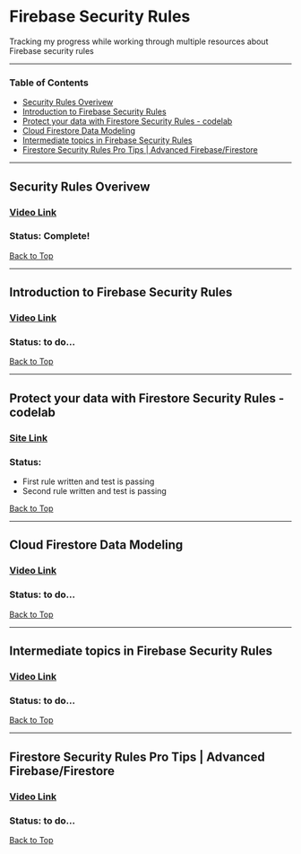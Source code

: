 # Firebase Security Rules

Tracking my progress while working through multiple resources about Firebase security rules

---

### Table of Contents

- [Security Rules Overivew](#security-rules-overivew)
- [Introduction to Firebase Security Rules](#introduction-to-firebase-security-rules)
- [Protect your data with Firestore Security Rules - codelab](#protect-your-data-with-firestore-security-rules---codelab)
- [Cloud Firestore Data Modeling](#cloud-firestore-data-modeling)
- [Intermediate topics in Firebase Security Rules](#intermediate-topics-in-firebase-security-rules)
- [Firestore Security Rules Pro Tips | Advanced Firebase/Firestore](#firestore-security-rules-pro-tips--advanced-firebasefirestore)

---

## Security Rules Overivew

### [Video Link](https://www.youtube.com/watch?v=TglPc74M3DM)

### Status: Complete!

[Back to Top](#firebase-security-rules)

---

## Introduction to Firebase Security Rules

### [Video Link](https://www.youtube.com/watch?v=QEuu9X9L-MU&list=PLl-K7zZEsYLn8h1NyU_OV6dX8mBhH2s_L)

### Status: to do...

[Back to Top](#firebase-security-rules)

---

## Protect your data with Firestore Security Rules - codelab

### [Site Link](https://firebase.google.com/codelabs/firebase-rules#0)

### Status:

- First rule written and test is passing
- Second rule written and test is passing

[Back to Top](#firebase-security-rules)

---

## Cloud Firestore Data Modeling

### [Video Link](https://www.youtube.com/watch?v=lW7DWV2jST0)

### Status: to do...

[Back to Top](#firebase-security-rules)

---

## Intermediate topics in Firebase Security Rules

### [Video Link](https://www.youtube.com/watch?v=8Mzb9zmnbJs)

### Status: to do...

[Back to Top](#firebase-security-rules)

---

## Firestore Security Rules Pro Tips | Advanced Firebase/Firestore

### [Video Link](https://www.youtube.com/watch?v=oHyTDT3V65U)

### Status: to do...

[Back to Top](#firebase-security-rules)
